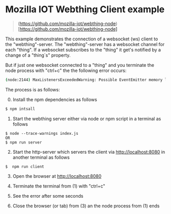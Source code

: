 # Mozilla IOT Webthing Client example

> (https://github.com/mozilla-iot/webthing-node)[https://github.com/mozilla-iot/webthing-node]

This example demonstrates the connection of a websocket (ws) client to the "webthing"-server. The "webthing"-server has a websocket channel for each "thing". If a websocket subscribes to the "thing" it get's notified by a change of a "thing`s" property.

But if just one websocket connected to a "thing" and you terminate the node process with "ctrl+c" the the following error occurs:

```sh
(node:2144) MaxListenersExceededWarning: Possible EventEmitter memory leak detected. 11 close listeners added to [Server]. Use emitter.setMaxListeners() to increase limit
```

The process is as follows:

0. Install the npm dependencies as follows
```sh
$ npm intsall
```

1. Start the webthing server either via node or npm script in a terminal as follows
```
$ node --trace-warnings index.js
OR
$ npm run server
```

2. Start the http-server which servers the client via [http://localhost:8080](http://localhost:8080) in another terminal as follows
```
$  npm run client
```

3. Open the browser at [http://localhost:8080](http://localhost:8080)

4. Terminate the terminal from (1) with "ctrl+c"

5. See the error after some seconds

6. Close the browser (or tab) from (3) an the node process from (1) ends
